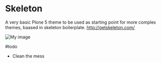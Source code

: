 # Skeleton
A very basic Plone 5 theme to be used as starting point for more complex themes, baased in skeleton boilerplate.
http://getskeleton.com/

![My image](https://raw.githubusercontent.com/agnogueira/plonetheme.skeleton/master/preview.png)


#todo
- Clean the mess
